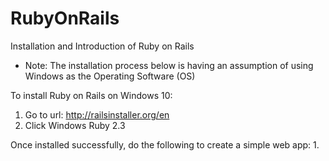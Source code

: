 # RubyOnRails
Installation and Introduction of Ruby on Rails 

* Note: The installation process below is having an assumption of using Windows as the Operating Software (OS)

To install Ruby on Rails on Windows 10:
1. Go to url: http://railsinstaller.org/en
2. Click Windows Ruby 2.3

Once installed successfully, do the following to create a simple web app:
1. 
